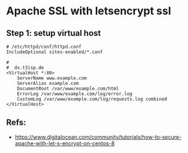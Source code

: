 # Apache SSL with letsencrypt ssl 

## Step 1: setup virtual host 

```
# /etc/httpd/conf/httpd.conf 
IncludeOptional sites-enabled/*.conf

```


```
#  
#  dx.t3isp.de 
<VirtualHost *:80>
    ServerName www.example.com
    ServerAlias example.com
    DocumentRoot /var/www/example.com/html
    ErrorLog /var/www/example.com/log/error.log
    CustomLog /var/www/example.com/log/requests.log combined
</VirtualHost>
```

## Refs:

  * https://www.digitalocean.com/community/tutorials/how-to-secure-apache-with-let-s-encrypt-on-centos-8
